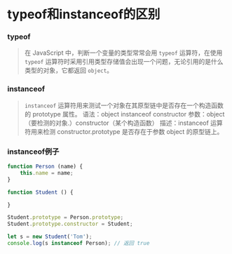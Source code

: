 # typeof和instanceof的区别
### typeof
> 在 JavaScript 中，判断一个变量的类型常常会用 `typeof` 运算符，在使用 `typeof` 运算符时采用引用类型存储值会出现一个问题，无论引用的是什么类型的对象，它都返回 `object`。

### instanceof
> `instanceof` 运算符用来测试一个对象在其原型链中是否存在一个构造函数的 prototype 属性。
语法：object instanceof constructor
参数：object（要检测的对象.）constructor（某个构造函数）
描述：instanceof 运算符用来检测 constructor.prototype 是否存在于参数 object 的原型链上。

### instanceof例子
```javascript
function Person (name) {
    this.name = name;
}

function Student () {

}

Student.prototype = Person.prototype;
Student.prototype.constructor = Student;

let s = new Student('Tom');
console.log(s instanceof Person); // 返回 true
```
